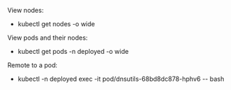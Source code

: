 View nodes:

- kubectl get nodes -o wide

View pods and their nodes:

- kubectl get pods -n deployed -o wide

Remote to a pod:

- kubectl -n deployed exec -it pod/dnsutils-68bd8dc878-hphv6 -- bash